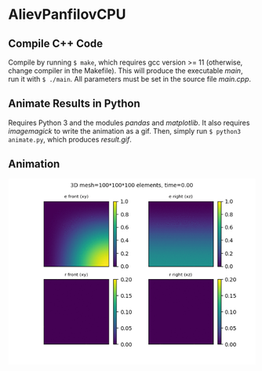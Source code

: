 # AlievPanfilovCPU

## Compile C++ Code

Compile by running `$ make`, which requires gcc version >= 11 (otherwise, change compiler in the Makefile). This will produce the executable *main*, run it with `$ ./main`. All parameters must be set in the source file *main.cpp*.

## Animate Results in Python

Requires Python 3 and the modules *pandas* and *matplotlib*. It also requires *imagemagick* to write the animation as a gif. Then, simply run `$ python3 animate.py`, which produces *result.gif*.

## Animation

![ani](./result.gif)
